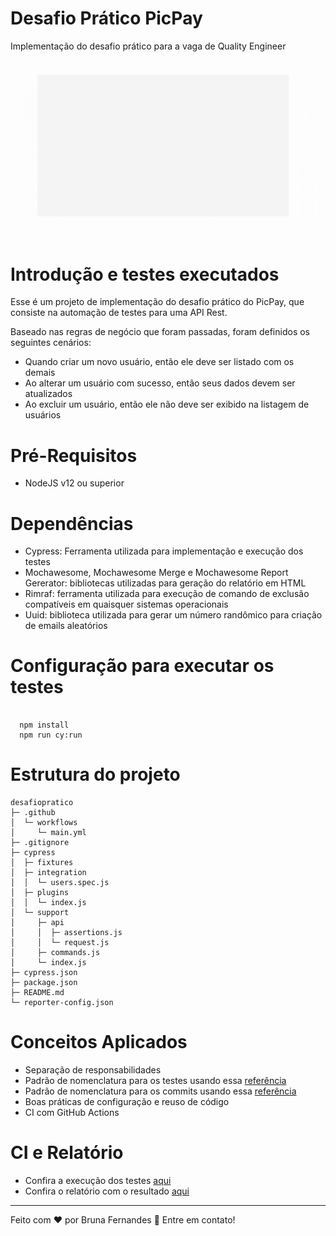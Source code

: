 # Desafio Prático PicPay 
 Implementação do desafio prático para a vaga de Quality Engineer
 
 <img src="https://github.com/Brunafer/desafio-picpay/blob/main/demo.gif">

# Introdução e testes executados

Esse é um projeto de implementação do desafio prático do PicPay, que consiste na automação de testes para uma API Rest.

Baseado nas regras de negócio que foram passadas, foram definidos os seguintes cenários:

- Quando criar um novo usuário, então ele deve ser listado com os demais
- Ao alterar um usuário com sucesso, então seus dados devem ser atualizados
- Ao excluir um usuário, então ele não deve ser exibido na listagem de usuários

# Pré-Requisitos

- NodeJS v12 ou superior

# Dependências

- Cypress: Ferramenta utilizada para implementação e execução dos testes
- Mochawesome, Mochawesome Merge e Mochawesome Report Gererator: bibliotecas utilizadas para geração do relatório em HTML
- Rimraf: ferramenta utilizada para execução de comando de exclusão compatíveis em quaisquer sistemas operacionais
- Uuid: biblioteca utilizada para gerar um número randômico para criação de emails aleatórios 

# Configuração para executar os testes

```shell

  npm install
  npm run cy:run

```
# Estrutura do projeto

```
desafiopratico
├─ .github
│  └─ workflows
│     └─ main.yml
├─ .gitignore
├─ cypress
│  ├─ fixtures
│  ├─ integration
│  │  └─ users.spec.js
│  ├─ plugins
│  │  └─ index.js
│  └─ support
│     ├─ api
│     │  ├─ assertions.js
│     │  └─ request.js
│     ├─ commands.js
│     └─ index.js
├─ cypress.json
├─ package.json
├─ README.md
└─ reporter-config.json

```

# Conceitos Aplicados

- Separação de responsabilidades
- Padrão de nomenclatura para os testes usando essa [referência](https://github.com/goldbergyoni/javascript-testing-best-practices#section-1-the-test-anatomy-1)
- Padrão de nomenclatura para os commits usando essa [referência](https://www.conventionalcommits.org/en/v1.0.0-beta.2/)
- Boas práticas de configuração e reuso de código
- CI com GitHub Actions

# CI e Relatório

- Confira a execução dos testes [aqui](https://github.com/Brunafer/desafio-picpay/actions/workflows/main.yml)
- Confira o relatório com o resultado [aqui](https://brunafer.github.io/desafio-picpay/index.html)

---
Feito com ❤️ por Bruna Fernandes 👋 Entre em contato!




 
